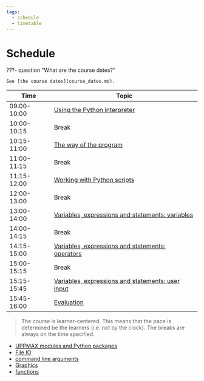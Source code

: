```yaml
---
tags:
  - schedule
  - timetable
---
```


# Schedule

???- question "What are the course dates?"

    See [the course dates](course_dates.md).

 Time       | Topic
------------|-----------------------------------------------------------------
09:00-10:00 | [Using the Python interpreter](sessions/using_the_python_interpreter.md)
10:00-10:15 | Break
10:15-11:00 | [The way of the program](sessions/the_way_of_the_program.md)
11:00-11:15 | Break
11:15-12:00 | [Working with Python scripts](sessions/working_with_python_scripts.md)
12:00-13:00 | Break
13:00-14:00 | [Variables, expressions and statements: variables](sessions/variables_expressions_and_statements_1.md)  
14:00-14:15 | Break
14:15-15:00 | [Variables, expressions and statements: operators](sessions/variables_expressions_and_statements_2.md)  
15:00-15:15 | Break
15:15-15:45 | [Variables, expressions and statements: user input](sessions/variables_expressions_and_statements_3.md)
15:45-16:00 | [Evaluation](misc/evaluation.md)

> The course is learner-centered. This means that the pace is determined
> be the learners (i.e. not by the clock).
> The breaks are always on the time specified.

- [UPPMAX modules and Python packages](sessions/hello_little_turtles.md)
- [File IO](sessions/files.md)
- [command line arguments](sessions/command_line_arguments.md)
- [Graphics](sessions/graphics.md)
- [functions](sessions/functions.md)
